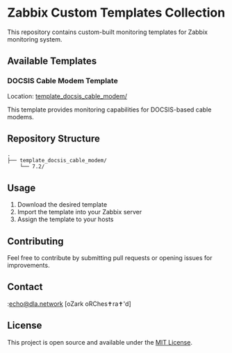 # Zabbix Custom Templates Collection

This repository contains custom-built monitoring templates for Zabbix monitoring system.

## Available Templates

### DOCSIS Cable Modem Template
Location: [template_docsis_cable_modem/](template_docsis_cable_modem/)

This template provides monitoring capabilities for DOCSIS-based cable modems.

## Repository Structure
```
.
├── template_docsis_cable_modem/
    └── 7.2/
```

## Usage
1. Download the desired template
2. Import the template into your Zabbix server
3. Assign the template to your hosts

## Contributing
Feel free to contribute by submitting pull requests or opening issues for improvements.

## Contact
:echo@dla.network [oZark oRChes✝ra✝'d]

## License
This project is open source and available under the [MIT License](LICENSE).